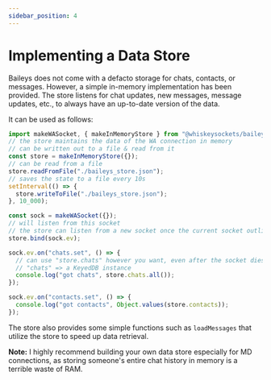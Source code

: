 ```yaml
---
sidebar_position: 4
---
```


# Implementing a Data Store

Baileys does not come with a defacto storage for chats, contacts, or messages. However, a simple in-memory implementation has been provided. The store listens for chat updates, new messages, message updates, etc., to always have an up-to-date version of the data.

It can be used as follows:

```ts
import makeWASocket, { makeInMemoryStore } from "@whiskeysockets/baileys";
// the store maintains the data of the WA connection in memory
// can be written out to a file & read from it
const store = makeInMemoryStore({});
// can be read from a file
store.readFromFile("./baileys_store.json");
// saves the state to a file every 10s
setInterval(() => {
  store.writeToFile("./baileys_store.json");
}, 10_000);

const sock = makeWASocket({});
// will listen from this socket
// the store can listen from a new socket once the current socket outlives its lifetime
store.bind(sock.ev);

sock.ev.on("chats.set", () => {
  // can use "store.chats" however you want, even after the socket dies out
  // "chats" => a KeyedDB instance
  console.log("got chats", store.chats.all());
});

sock.ev.on("contacts.set", () => {
  console.log("got contacts", Object.values(store.contacts));
});
```

The store also provides some simple functions such as `loadMessages` that utilize the store to speed up data retrieval.

**Note:** I highly recommend building your own data store especially for MD connections, as storing someone's entire chat history in memory is a terrible waste of RAM.
